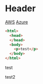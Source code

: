 <!-- TITLE: Cloud -->
<!-- SUBTITLE: A quick summary of Cloud -->

# Header
[AWS](/cloud/aws)
[Azure](/cloud/azure)


```html
<html>
  <head>
  </head>
  <body>
    <p>test</p>
  </body>
</html>
```

test

test2
